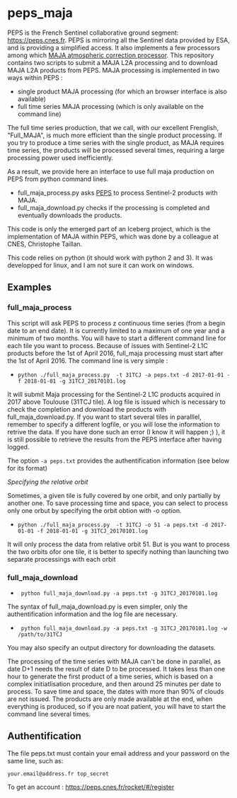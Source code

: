 

# peps_maja
PEPS is the French Sentinel collaborative ground segment: https://peps.cnes.fr. PEPS is mirroring all the Sentinel data provided by ESA, and is providing a simplified access. It also implements a few processors among which [MAJA atmospheric correction processor](http://www.cesbio.ups-tlse.fr/multitemp/?p=6203). This repository contains two scripts to submit a MAJA L2A processing and to download MAJA L2A products from PEPS. MAJA processing is implemented in two ways within PEPS :
- single product MAJA processing (for which an browser interface is also available)
- full time series MAJA processing (which is only available on the command line)

The full time series production, that we call, with our excellent Frenglish, "Full_MAJA", is much more efficient than the single product processing. If you try to produce a time series with the single product, as MAJA requires time series, the products will be processed several times, requiring a large processing power used inefficiently.

As a result, we provide here an interface to use full maja production on PEPS from python command lines.

- full_maja_process.py asks [PEPS](https://peps.cnes.fr) to process Sentinel-2 products with MAJA. 
- full_maja_download.py checks if the processing is completed and eventually downloads the products. 

This code is only the emerged part of an Iceberg project, which is the implementation of MAJA within PEPS, which was done by a colleague at CNES, Christophe Taillan.

This code relies on python (it should work with python 2 and 3). It was developped for linux, and I am not sure it can work on windows.


 

## Examples

### full_maja_process

This script will ask PEPS to process z continuous time series (from a begin date to an end date). It is currently limited to a maximum of one year and a minimum of two months. You will have to start a different command line for each tile you want to process. Because of issues with Sentinel-2 L1C products before the 1st of April 2016, full_maja processing must start after the 1st of April 2016. The command line is very simple :

- `python ./full_maja_process.py  -t 31TCJ -a peps.txt -d 2017-01-01 -f 2018-01-01 -g 31TCJ_20170101.log` 

It will submit Maja processing for the Sentinel-2 L1C products acquired in 2017 above Toulouse (31TCJ tile). A log file is issued which is necessary to check the completion and download the products with full_maja_download.py. If you want to start several tiles in paralllel, remember to specify a different logfile, or you will lose the information to retrive the data. If you have done such an error (I know it will happen ;) ), it is still possible to retrieve the results from the PEPS interface after having logged.

The option `-a peps.txt` provides the authentification information (see below  for its format)

*Specifying the relative orbit*

Sometimes, a given tile is fully covered by one orbit, and only partially by another one. To save processing time and space, you can select to process only one orbut by specifying the orbit obtion with -o option.

- `python ./full_maja_process.py  -t 31TCJ -o 51 -a peps.txt -d 2017-01-01 -f 2018-01-01 -g 31TCJ_20170101.log` 

It will only process the data from relative orbit 51. But is you want to process the two orbits ofor one tile, it is better to specify nothing than launching two separate processings with each orbit 

### full_maja_download

 - ` python full_maja_download.py -a peps.txt -g 31TCJ_20170101.log`
 
The syntax of full_maja_download.py is even simpler, only the authentification information and the  log file are necessary.

 - ` python full_maja_download.py -a peps.txt -g 31TCJ_20170101.log -w /path/to/31TCJ`

You may also specify an output directory for downloading the datasets.

The processing of the time series with MAJA can't be done in parallel, as date D+1 needs the result of date D to be processed. It takes less than one hour to generate the first product of a time series, which is based on a complex initiatlisation procedure, and then around 25 minutes per date to process. To save time and space, the dates with more than 90% of clouds are not issued. The products are only made available at the end, when everything is produced, so if you are noat patient, you will have to start  the command line several times.



## Authentification 

The file peps.txt must contain your email address and your password on the same line, such as:

`your.email@address.fr top_secret`

To get an account : https://peps.cnes.fr/rocket/#/register


